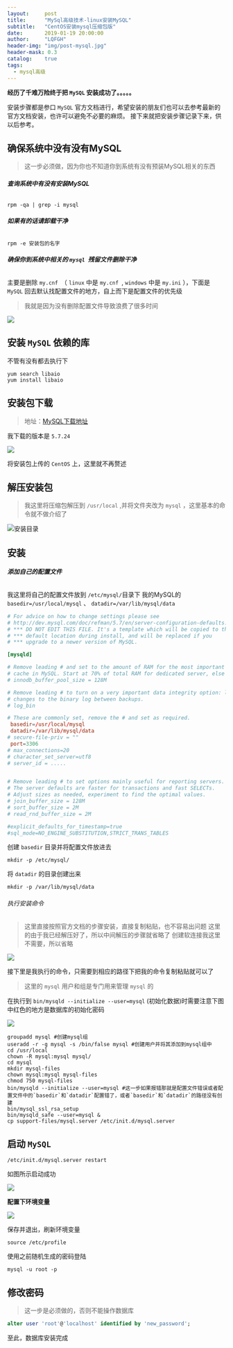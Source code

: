 ```yaml
---
layout:     post
title:      "MySql高级技术-linux安装MySQL"
subtitle:   "CentOS安装mysql压缩包版"
date:       2019-01-19 20:00:00
author:     "LQFGH"
header-img: "img/post-mysql.jpg"
header-mask: 0.3
catalog:    true
tags:
  - mysql高级
---
```


**经历了千难万险终于把 `MySQL` 安装成功了。。。。。**

安装步骤都是参口 `MySQL` 官方文档进行，希望安装的朋友们也可以去参考最新的官方文档安装，也许可以避免不必要的麻烦。
接下来就把安装步骤记录下来，供以后参考。


## 确保系统中没有没有MySQL


> 这一步必须做，因为你也不知道你到系统有没有预装MySQL相关的东西

###### **查询系统中有没有安装MySQL**
```shell
rpm -qa | grep -i mysql
```

###### **如果有的话请卸载干净**
```shell
rpm -e 安装包的名字
```

###### **确保你到系统中相关的 `mysql `残留文件删除干净**

主要是删除 `my.cnf `（ `linux` 中是 `my.cnf `, `windows` 中是 `my.ini` ），下面是 `MySQL` 回去默认找配置文件的地方，自上而下是配置文件的优先级
> 我就是因为没有删除配置文件导致浪费了很多时间

![](/img/in-post/mysql-install3.jpg)


## 安装 `MySQL` 依赖的库

不管有没有都去执行下
```shell
yum search libaio 
yum install libaio
```



## 安装包下载

> 地址：[MySQL下载地址](https://dev.mysql.com/downloads/mysql/5.6.html#downloads)

我下载的版本是 `5.7.24` 

![](/img/in-post/mysql-install.jpg)

将安装包上传的 `CentOS` 上，这里就不再赘述


## 解压安装包

> 我这里将压缩包解压到 `/usr/local` ,并将文件夹改为 `mysql` ，这里基本的命令就不做介绍了

![安装目录](/img/in-post/mysql-install1.jpg)


## 安装

###### **添加自己的配置文件**

我这里将自己的配置文件放到 `/etc/mysql/`目录下
我的MySQL的 `basedir=/usr/local/mysql` 、 `datadir=/var/lib/mysql/data`

``` cnf
# For advice on how to change settings please see
# http://dev.mysql.com/doc/refman/5.7/en/server-configuration-defaults.html
# *** DO NOT EDIT THIS FILE. It's a template which will be copied to the
# *** default location during install, and will be replaced if you
# *** upgrade to a newer version of MySQL.

[mysqld]

# Remove leading # and set to the amount of RAM for the most important data
# cache in MySQL. Start at 70% of total RAM for dedicated server, else 10%.
# innodb_buffer_pool_size = 128M

# Remove leading # to turn on a very important data integrity option: logging
# changes to the binary log between backups.
# log_bin

# These are commonly set, remove the # and set as required.
 basedir=/usr/local/mysql
 datadir=/var/lib/mysql/data
# secure-file-priv = ""
 port=3306
# max_connections=20
# character_set_server=utf8
# server_id = .....


# Remove leading # to set options mainly useful for reporting servers.
# The server defaults are faster for transactions and fast SELECTs.
# Adjust sizes as needed, experiment to find the optimal values.
# join_buffer_size = 128M
# sort_buffer_size = 2M
# read_rnd_buffer_size = 2M 

#explicit_defaults_for_timestamp=true
#sql_mode=NO_ENGINE_SUBSTITUTION,STRICT_TRANS_TABLES 
```

创建 `basedir` 目录并将配置文件放进去
```shell
mkdir -p /etc/mysql/
```

将 `datadir` 的目录创建出来
```shell
mkdir -p /var/lib/mysql/data
```


###### 执行安装命令

> 这里直接按照官方文档的步骤安装，直接复制粘贴，也不容易出问题
> 这里的由于我已经解压好了，所以中间解压的步骤就省略了
> 创建软连接我这里不需要，所以省略

![](/img/in-post/mysql-install2.jpg)

接下里是我执行的命令，只需要到相应的路径下把我的命令复制粘贴就可以了

> 这里的 `mysql` 用户和组是专门用来管理 `mysql` 的

在执行到 `bin/mysqld --initialize --user=mysql` (初始化数据)时需要注意下图中红色的地方是数据库的初始化密码

![](/img/in-post/mysql-install5.jpg)

```shell
groupadd mysql #创建mysql组
useradd -r -g mysql -s /bin/false mysql #创建用户并将其添加到mysql组中
cd /usr/local
chown -R mysql:mysql mysql/
cd mysql
mkdir mysql-files
chown mysql:mysql mysql-files
chmod 750 mysql-files
bin/mysqld --initialize --user=mysql #这一步如果报错那就是配置文件错误或者配置文件中的`basedir`和`datadir`配置错了，或者`basedir`和`datadir`的路径没有创建
bin/mysql_ssl_rsa_setup
bin/mysqld_safe --user=mysql &
cp support-files/mysql.server /etc/init.d/mysql.server 

```



## 启动 `MySQL` 


```shell
/etc/init.d/mysql.server restart
```

如图所示启动成功

![](/img/in-post/mysql-intall7.jpg)

**配置下环境变量**

![](/img/in-post/mysql-install6.jpg)

保存并退出，刷新环境变量
```shell
source /etc/profile
```

使用之前随机生成的密码登陆
```shell
mysql -u root -p 
```

## 修改密码

> 这一步是必须做的，否则不能操作数据库

```sql
alter user 'root'@'localhost' identified by 'new_password';
```

至此，数据库安装完成